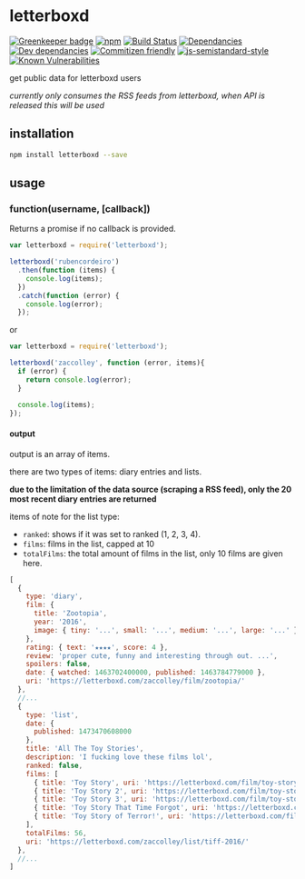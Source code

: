 # letterboxd

[![Greenkeeper badge](https://badges.greenkeeper.io/zaccolley/letterboxd.svg)](https://greenkeeper.io/)
[![npm](https://img.shields.io/npm/v/letterboxd.svg)](https://www.npmjs.com/package/letterboxd)
[![Build Status](https://travis-ci.org/zaccolley/letterboxd.svg?branch=master)](https://travis-ci.org/zaccolley/letterboxd)
[![Dependancies](https://david-dm.org/zaccolley/letterboxd/status.svg)](https://david-dm.org/zaccolley/letterboxd)
[![Dev dependancies](https://david-dm.org/zaccolley/letterboxd/dev-status.svg)](https://david-dm.org/zaccolley/letterboxd?type=dev)
[![Commitizen friendly](https://img.shields.io/badge/commitizen-friendly-brightgreen.svg)](http://commitizen.github.io/cz-cli/)
[![js-semistandard-style](https://img.shields.io/badge/code%20style-semistandard-brightgreen.svg)](https://github.com/Flet/semistandard)
[![Known Vulnerabilities](https://snyk.io/test/github/zaccolley/letterboxd/badge.svg)](https://snyk.io/test/github/zaccolley/letterboxd)

get public data for letterboxd users

_currently only consumes the RSS feeds from letterboxd, when API is released this will be used_

## installation

```bash
npm install letterboxd --save
```

## usage

### function(username, [callback])

Returns a promise if no callback is provided.

```javascript
var letterboxd = require('letterboxd');

letterboxd('rubencordeiro')
  .then(function (items) {
    console.log(items);
  })
  .catch(function (error) {
    console.log(error);
  });
```

or

```javascript
var letterboxd = require('letterboxd');

letterboxd('zaccolley', function (error, items){
  if (error) {
    return console.log(error);
  }

  console.log(items);
});
```

#### output

output is an array of items.

there are two types of items: diary entries and lists.

**due to the limitation of the data source (scraping a RSS feed), only the 20 most recent diary entries are returned**

items of note for the list type:

+ `ranked`: shows if it was set to ranked (1, 2, 3, 4).
+ `films`: films in the list, capped at 10
+ `totalFilms`: the total amount of films in the list, only 10 films are given here.

```javascript
[
  {
    type: 'diary',
    film: {
      title: 'Zootopia',
      year: '2016',
      image: { tiny: '...', small: '...', medium: '...', large: '...' }
    },
    rating: { text: '★★★★', score: 4 },
    review: 'proper cute, funny and interesting through out. ...',
    spoilers: false,
    date: { watched: 1463702400000, published: 1463784779000 },
    uri: 'https://letterboxd.com/zaccolley/film/zootopia/'
  },
  //...
  {
    type: 'list',
    date: {
      published: 1473470608000
    },
    title: 'All The Toy Stories',
    description: 'I fucking love these films lol',
    ranked: false,
    films: [
      { title: 'Toy Story', uri: 'https://letterboxd.com/film/toy-story/' },
      { title: 'Toy Story 2', uri: 'https://letterboxd.com/film/toy-story-2/' },
      { title: 'Toy Story 3', uri: 'https://letterboxd.com/film/toy-story-3/' },
      { title: 'Toy Story That Time Forgot', uri: 'https://letterboxd.com/film/toy-story-that-time-forgot/' },
      { title: 'Toy Story of Terror!', uri: 'https://letterboxd.com/film/toy-story-of-terror/' }
    ],
    totalFilms: 56,
    uri: 'https://letterboxd.com/zaccolley/list/tiff-2016/'
  },
  //...
]
```
